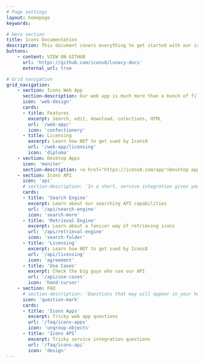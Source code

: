 ```yaml
---
# Page settings
layout: homepage
keywords:

# Hero section
title: Icons Documentation
description: This document covers everything to get started with our icons. It covers our apps for web, Windows, Mac, and our API.
buttons:
    - content: VIEW ON GITHUB
      url: 'https://github.com/icons8/lunacy-docs'
      external_url: true

# Grid navigation
grid_navigation:
    - section: Icons Web App
      section-description: Our web app is much more than a bunch of files. It allows you to recolor our icons, add effects such as a small overlay icon, generate HTML code, organize icons into your collections, and more. 
      icon: 'web-design'
      cards:
      - title: Features
        excerpt: Search, edit, download, colections, HTML
        url: '/web-app/'
        icon: 'confectionery'
      - title: Licensing
        excerpt: Learn how NOT to get sued by Icons8
        url: '/web-app/licensing'
        icon: 'diploma'
    - section: Desktop Apps
      icon: 'monitor'
      section-description: <a href="https://icons8.com/app">Desktop apps</a> are the native applications for Windows and Mac. The idea behind the desktop apps is to provide offline access to our icons. Download it once and use it offline side by side with design tools of your choice. Search is instant (you get your search results updated on each key press, so you get the facebook icon immediately after pressing f. Drag and drop icons from the app right into your design. It is that simple and effective! Take your dev process to the next level with our desktop apps!
    - section: Icons API
      icon: 'api'
      # section-description: 'In a short, service integration gives you an ability to access icons programmatically, from within your apps, on the fly in real-time. In particular end-users of your products could generate their own projects, build their own visual content from within your apps tied to our service. The framework consist of search engine that allows to programmatically search for icons metadata and icons retrieval service which utilizes that metadata to actually retrieve icons in various formats, styles, colours, sizes etc. Click on the collapsable items below to read more about each of the topics:'
      cards:
      - title: 'Search Engine'
        excerpt: Learn about our searching API capabilities
        url: '/api/search-engine'
        icon: 'search-more'
      - title: 'Retrieval Engine'
        excerpt: Learn about a fancier way of retrieving icons
        url: '/api/retrieval-engine'
        icon: 'search-folder'
      - title: 'Licensing'
        excerpt: Learn how NOT to get sued by Icons8
        url: '/api/licensing'
        icon: 'agreement'
      - title: 'Use Cases'
        excerpt: Check the big guys who use our API
        url: '/api/use-cases'
        icon: 'hand-cursor'
    - section: FAQ
      # section-description: 'Questions that may will appear in your head:'
      icon: 'question-mark'
      cards:
      - title: 'Icons Apps'
        excerpt: Tricky web app questions
        url: '/faq/icons-apps'
        icon: 'ungroup-objects'
      - title: 'Icons API'
        excerpt: Tricky service integration questions 
        url: '/faq/icons-api'
        icon: 'design'
---
```

